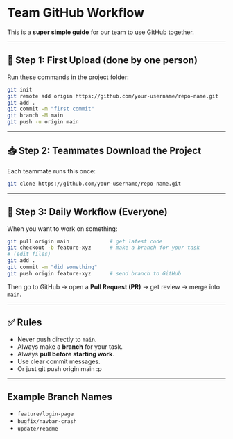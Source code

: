 # Team GitHub Workflow

This is a **super simple guide** for our team to use GitHub together.

---

## 🚀 Step 1: First Upload (done by one person)
Run these commands in the project folder:

```bash
git init
git remote add origin https://github.com/your-username/repo-name.git
git add .
git commit -m "first commit"
git branch -M main
git push -u origin main
```

---

## 📥 Step 2: Teammates Download the Project
Each teammate runs this once:

```bash
git clone https://github.com/your-username/repo-name.git
```

---

## 🔄 Step 3: Daily Workflow (Everyone)
When you want to work on something:

```bash
git pull origin main             # get latest code
git checkout -b feature-xyz      # make a branch for your task
# (edit files)
git add .                        
git commit -m "did something"    
git push origin feature-xyz      # send branch to GitHub
```

Then go to GitHub → open a **Pull Request (PR)** → get review → merge into `main`.

---

## ✅ Rules
- Never push directly to `main`.  
- Always make a **branch** for your task.  
- Always **pull before starting work**.  
- Use clear commit messages.  
- Or just git push origin main :p

---

## Example Branch Names
- `feature/login-page`
- `bugfix/navbar-crash`
- `update/readme`
